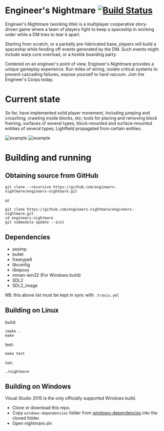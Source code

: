# Engineer's Nightmare [![Build Status](https://travis-ci.org/engineers-nightmare/engineers-nightmare.svg)](https://travis-ci.org/engineers-nightmare/engineers-nightmare)

Engineer's Nightmare (working title) is a multiplayer cooperative story-driven game where a team of players fight to keep a spaceship in working order while a DM tries to tear it apart.

Starting from scratch, or a partially pre-fabricated base, players will build a spaceship while fending off events generated by the DM. Such events might include warp core overload, or a hostile boarding party.

Centered on an engineer's point of view, Engineer's Nightmare provides a unique gameplay experience. Run miles of wiring, isolate critical systems to prevent cascading failures, expose yourself to hard vacuum. Join the Engineer's Corps today.


# Current state

So far, have implemented solid player movement, including jumping and crouching, crawling inside blocks, etc; tools for
placing and removing block framing, surfaces of several types, block-mounted and surface-mounted entities of several
types; Lightfield propagated from certain entities.

![example](https://raw.githubusercontent.com/engineers-nightmare/engineers-nightmare/master/misc/en-2015-05-18-1.png)
![example](https://raw.githubusercontent.com/engineers-nightmare/engineers-nightmare/master/misc/en-2015-08-04.png)


# Building and running

## Obtaining source from GitHub

    git clone --recursive https://github.com/engineers-nightmare/engineers-nightmare.git

or

    git clone https://github.com/engineers-nightmare/engineers-nightmare.git
    cd engineers-nightmare
    git submodule update --init

## Dependencies

 * assimp
 * bullet
 * freetype6
 * libconfig
 * libepoxy
 * mman-win32 (For Windows build)
 * SDL2
 * SDL2_image

NB: this above list must be kept in sync with `.travis.yml`

## Building on Linux

build:

    cmake .
    make

test:

    make test

run:

    ./nightmare

## Building on Windows

Visual Studio 2015 is the only officially supported Windows build.

 * Clone or download this repo.
 * Copy `windows-dependencies` folder from [windows-dependencies](https://github.com/engineers-nightmare/windows-dependencies) into the cloned folder.
 * Open nightmare.sln
